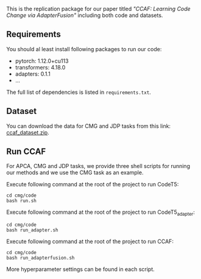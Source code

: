 This is the replication package for our paper titled *"CCAF: Learning Code Change via AdapterFusion"* including both code and datasets. 


## Requirements

You should al least install following packages to run our code:
- pytorch: 1.12.0+cu113
- transformers: 4.18.0
- adapters: 0.1.1
- ...

The full list of dependencies is listed in `requirements.txt`.

## Dataset
You can download the data for CMG and JDP tasks from this link: [ccaf_dataset.zip](https://drive.google.com/file/d/1StocfPcj4PYanHhv416HJp0R61J5KtMB/view?usp=drive_link).

## Run CCAF
For APCA, CMG and JDP tasks, we provide three shell scripts for running our methods and we use the CMG task as an example.

Execute following command at the root of the project to run CodeT5:
```shell
cd cmg/code
bash run.sh
```

Execute following command at the root of the project to run CodeT5<sub>adapter</sub>:
```shell
cd cmg/code
bash run_adapter.sh
```

Execute following command at the root of the project to run CCAF:
```shell
cd cmg/code
bash run_adapterfusion.sh
```

More hyperparameter settings can be found in each script.